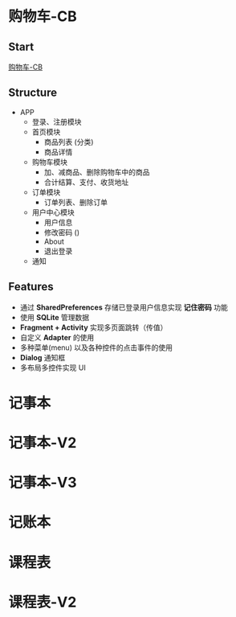# 购物车-CB

## Start

[购物车-CB](work-buy-car/README.md)

## Structure

- APP
    - 登录、注册模块
    - 首页模块
        - 商品列表 (分类)
        - 商品详情
    - 购物车模块
        - 加、减商品、删除购物车中的商品
        - 合计结算、支付、收货地址
    - 订单模块
        - 订单列表、删除订单
    - 用户中心模块
        - 用户信息
        - 修改密码 ()
        - About
        - 退出登录
    - 通知

## Features

- 通过 **SharedPreferences** 存储已登录用户信息实现 **记住密码** 功能
- 使用 **SQLite** 管理数据
- **Fragment + Activity** 实现多页面跳转（传值）
- 自定义 **Adapter** 的使用
- 多种菜单(menu) 以及各种控件的点击事件的使用
- **Dialog** 通知框
- 多布局多控件实现 UI

# 记事本

# 记事本-V2

# 记事本-V3

# 记账本

# 课程表

# 课程表-V2
